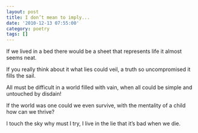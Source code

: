 ```yaml
---
layout: post
title: I don’t mean to imply...
date: '2010-12-13 07:55:00'
category: poetry
tags: []
---
```


If we lived in a bed
there would be a sheet
that represents life
it almost seems neat.

If you really think about it
what lies could veil,
a truth so uncompromised
it fills the sail.

All must be difficult
in a world filled with vain,
when all could be simple
and untouched by disdain!

If the world was one
could we even survive,
with the mentality of a child
how can we thrive?

I touch the sky
why must I try,
I live in the lie
that it’s bad when we die.
